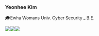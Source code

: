 ### Yeonhee Kim

:mortar_board:Ewha Womans Univ. Cyber Security _ B.E.

<a href="https://www.instagram.com/fromkyh/?hl=ko"><img src="https://img.shields.io/badge/Instagram-E4405F?style=flat-square&logo=Instagram&logoColor=white"/></a><a href="https://www.facebook.com/karen970901"><img src="https://img.shields.io/badge/Facebook-1877F2?style=flat-square&logo=Facebook&logoColor=white"/></a><a href="https://blog.naver.com/kyhee3433"><img src="https://img.shields.io/badge/blog-03C75A?style=flat-square&logo=naver&logoColor=white"/></a>
